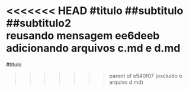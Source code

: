 <<<<<<< HEAD
#titulo
##subtitulo
##subtitulo2    
reusando mensagem
ee6deeb adicionando arquivos c.md e d.md
=======
#titulo
>>>>>>> parent of e540f07 (excluido o arquivo d.md)
